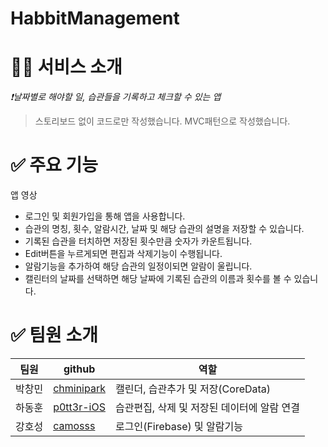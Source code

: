 # HabbitManagement

# 🧑‍💻 서비스 소개

_❗️날짜별로 해야할 일, 습관들을 기록하고 체크할 수 있는 앱_

> 스토리보드 없이 코드로만 작성했습니다.
> MVC패턴으로 작성했습니다.

# ✅ 주요 기능

앱 영상
- 로그인 및 회원가입을 통해 앱을 사용합니다.
- 습관의 명칭, 횟수, 알람시간, 날짜 및 해당 습관의 설명을 저장할 수 있습니다.
- 기록된 습관을 터치하면 저장된 횟수만큼 숫자가 카운트됩니다.
- Edit버튼을 누르게되면 편집과 삭제기능이 수행됩니다.
- 알람기능을 추가하여 해당 습관의 일정이되면 알람이 울립니다.
- 캘린터의 날짜를 선택하면 해당 날짜에 기록된 습관의 이름과 횟수를 볼 수 있습니다.

# ✅  팀원 소개

| 팀원 | github | 역할|
| ------ | ------ | ------ |
| 박창민 | [chminipark](https://github.com/chminipark) | 캘린더, 습관추가 및 저장(CoreData) |
| 하동훈 | [p0tt3r-iOS](https://github.com/p0tt3r-iOS) | 습관편집, 삭제 및 저장된 데이터에 알람 연결 |
| 강호성 | [camosss](https://github.com/camosss) | 로그인(Firebase) 및 알람기능 |



